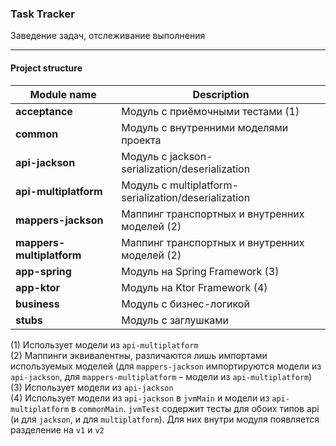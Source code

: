 ### Task Tracker

Заведение задач, отслеживание выполнения
 ____________________________________________________

#### Project structure

| Module name               | Description                                          |
|---------------------------|------------------------------------------------------|
| **acceptance**            | Модуль с приёмочными тестами (1)                     |
| **common**                | Модуль с внутренними моделями проекта                |
| **api-jackson**           | Модуль с jackson-serialization/deserialization       |
| **api-multiplatform**     | Модуль с multiplatform-serialization/deserialization |
| **mappers-jackson**       | Маппинг транспортных и внутренних моделей (2)        |
| **mappers-multiplatform** | Маппинг транспортных и внутренних моделей (2)        |
| **app-spring**            | Модуль на Spring Framework (3)                       |
| **app-ktor**              | Модуль на Ktor Framework (4)                         |
| **business**              | Модуль с бизнес-логикой                              |
| **stubs**                 | Модуль с заглушками                                  |




(1) Использует модели из `api-multiplatform`  
(2) Маппинги эквивалентны, различаются лишь импортами используемых моделей 
(для `mappers-jackson` импортируются модели из `api-jackson`, для `mappers-multiplatform` – модели из `api-multiplatform`)  
(3) Использует модели из `api-jackson`  
(4) Использует модели из `api-jackson` в `jvmMain` и модели из `api-multiplatform` в `commonMain`. `jvmTest` содержит тесты для обоих типов api (и для `jackson`, и для `multiplatform`). Для них внутри модуля появляется разделение на `v1` и `v2` 
